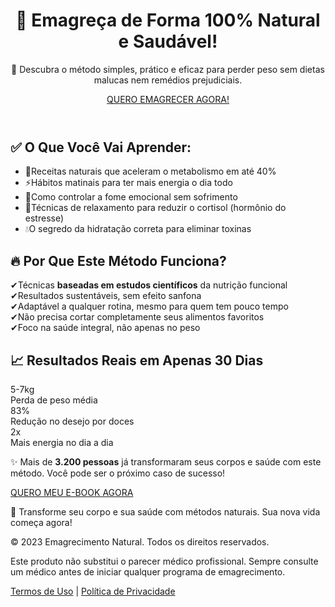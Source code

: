 
  
</head>
<body class="bg-gray-50 text-gray-800 font-sans">

  <!-- Cabeçalho -->
  <header class="text-center py-16 bg-gradient-to-r from-green-50 to-green-100">
    <div class="max-w-4xl mx-auto px-6">
      <h1 class="text-4xl md:text-5xl font-bold text-green-700 mb-6 animate__animated animate__fadeInDown">🌱 Emagreça de Forma 100% Natural e Saudável!</h1>
      <p class="text-xl md:text-2xl text-gray-700 mb-8 animate__animated animate__fadeIn animate__delay-1s">
        📘 Descubra o método simples, prático e eficaz para perder peso sem dietas malucas nem remédios prejudiciais.
      </p>
      <div class="animate__animated animate__fadeInUp animate__delay-2s">
        <a href="https://pag.ae/7_Y2uTzB4" class="bg-orange-500 hover:bg-orange-600 text-white font-bold py-4 px-8 rounded-full text-lg shadow-lg transition duration-300 transform hover:scale-105">
          QUERO EMAGRECER AGORA!
        </a>
      </div>
    </div>
  </header>

  <!-- Benefícios -->
  <section class="max-w-6xl mx-auto grid md:grid-cols-2 gap-8 px-6 py-16">
    <div class="p-8 bg-white rounded-2xl shadow-lg border-l-8 border-green-500 hover:shadow-xl transition duration-300">
      <h2 class="text-3xl font-bold text-green-600 mb-6">✅ O Que Você Vai Aprender:</h2>
      <ul class="space-y-4 text-lg">
        <li class="flex items-start"><span class="text-green-500 mr-3">🍵</span>Receitas naturais que aceleram o metabolismo em até 40%</li>
        <li class="flex items-start"><span class="text-green-500 mr-3">⚡</span>Hábitos matinais para ter mais energia o dia todo</li>
        <li class="flex items-start"><span class="text-green-500 mr-3">🥗</span>Como controlar a fome emocional sem sofrimento</li>
        <li class="flex items-start"><span class="text-green-500 mr-3">🧘</span>Técnicas de relaxamento para reduzir o cortisol (hormônio do estresse)</li>
        <li class="flex items-start"><span class="text-green-500 mr-3">💧</span>O segredo da hidratação correta para eliminar toxinas</li>
      </ul>
    </div>
    <div class="p-8 bg-gradient-to-br from-orange-50 to-amber-50 rounded-2xl shadow-lg border-l-8 border-orange-500 hover:shadow-xl transition duration-300">
      <h2 class="text-3xl font-bold text-orange-600 mb-6">🔥 Por Que Este Método Funciona?</h2>
      <div class="space-y-4 text-lg">
        <div class="flex items-start"><span class="text-orange-500 mr-3">✔</span>Técnicas <strong>baseadas em estudos científicos</strong> da nutrição funcional</div>
        <div class="flex items-start"><span class="text-orange-500 mr-3">✔</span>Resultados sustentáveis, sem efeito sanfona</div>
        <div class="flex items-start"><span class="text-orange-500 mr-3">✔</span>Adaptável a qualquer rotina, mesmo para quem tem pouco tempo</div>
        <div class="flex items-start"><span class="text-orange-500 mr-3">✔</span>Não precisa cortar completamente seus alimentos favoritos</div>
        <div class="flex items-start"><span class="text-orange-500 mr-3">✔</span>Foco na saúde integral, não apenas no peso</div>
      </div>
    </div>
  </section>

  <!-- Resultados -->
  <section class="relative text-center py-24 px-6 bg-gray-50 overflow-hidden">
    <div class="absolute inset-0 opacity-20 bg-[url('https://images.unsplash.com/photo-1518611012118-696072aa579a?auto=format&fit=crop&w=1600&q=80')] bg-cover bg-center"></div>
    <div class="relative z-10 max-w-4xl mx-auto">
      <h2 class="text-4xl font-bold text-green-700 mb-8">📈 Resultados Reais em Apenas 30 Dias</h2>
      <div class="grid md:grid-cols-3 gap-6 mb-12">
        <div class="bg-white p-6 rounded-xl shadow-md">
          <div class="text-5xl font-bold text-orange-500 mb-2">5-7kg</div>
          <div class="text-gray-600">Perda de peso média</div>
        </div>
        <div class="bg-white p-6 rounded-xl shadow-md">
          <div class="text-5xl font-bold text-orange-500 mb-2">83%</div>
          <div class="text-gray-600">Redução no desejo por doces</div>
        </div>
        <div class="bg-white p-6 rounded-xl shadow-md">
          <div class="text-5xl font-bold text-orange-500 mb-2">2x</div>
          <div class="text-gray-600">Mais energia no dia a dia</div>
        </div>
      </div>
      <p class="text-xl md:text-2xl text-gray-700 mb-8">✨ Mais de <strong>3.200 pessoas</strong> já transformaram seus corpos e saúde com este método. Você pode ser o próximo caso de sucesso!</p>
      <a href="https://pag.ae/7_Y2uTzB4" class="inline-block bg-green-600 hover:bg-green-700 text-white font-bold py-4 px-8 rounded-full text-lg shadow-lg transition duration-300 transform hover:scale-105">QUERO MEU E-BOOK AGORA</a>
    </div>
  </section>

  <!-- Depoimentos -->
  <!-- (aqui entram os depoimentos já prontos do seu código acima) -->

  <!-- Bônus -->
  <!-- (mantive os bônus exatamente como você enviou) -->

  <!-- Garantia -->
  <!-- (mantida igual ao seu código original) -->

  <!-- Perguntas Frequentes -->
  <!-- (mantida igual ao seu código original) -->

  <!-- Oferta Final -->
  <!-- (mantida igual ao seu código original) -->

  <!-- Rodapé -->
  <footer class="text-center py-10 bg-gray-900 text-gray-400">
    <div class="max-w-4xl mx-auto px-6">
      <p class="mb-6">💚 Transforme seu corpo e sua saúde com métodos naturais. Sua nova vida começa agora!</p>
      <div class="text-sm">
        <p class="mb-2">© 2023 Emagrecimento Natural. Todos os direitos reservados.</p>
        <p class="mb-2">Este produto não substitui o parecer médico profissional. Sempre consulte um médico antes de iniciar qualquer programa de emagrecimento.</p>
        <p>
          <a href="#" class="text-green-400 hover:text-green-300">Termos de Uso</a> | 
          <a href="#" class="text-green-400 hover:text-green-300">Política de Privacidade</a>
        </p>
      </div>
    </div>
  </footer>

</body>
</html>


